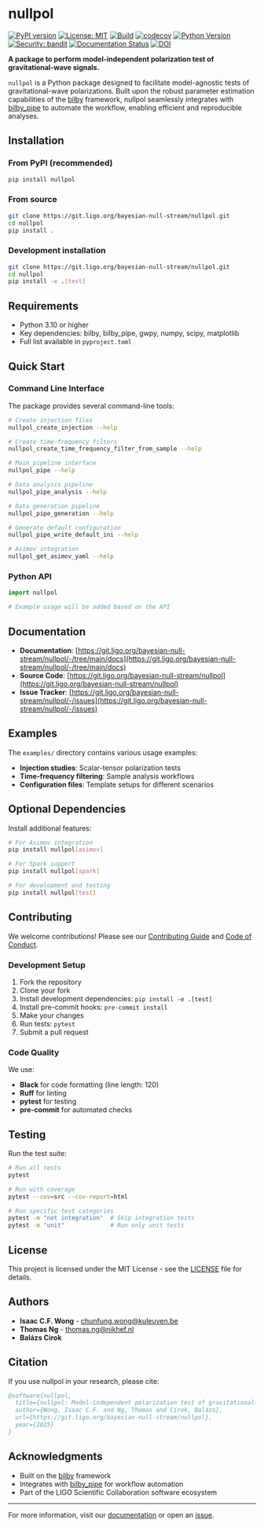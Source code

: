# nullpol

[![PyPI version](https://badge.fury.io/py/nullpol.svg)](https://pypi.org/project/nullpol/)
[![License: MIT](https://img.shields.io/badge/license-MIT-blue.svg)](LICENSE)
[![Build](https://git.ligo.org/bayesian-null-stream/nullpol/badges/main/pipeline.svg)](https://git.ligo.org/bayesian-null-stream/nullpol/-/pipelines)
[![codecov](https://codecov.io/gh/username/package_name/branch/main/graph/badge.svg)](https://codecov.io/gh/username/package_name)
[![Python Version](https://img.shields.io/pypi/pyversions/nullpol)](https://pypi.org/project/nullpol/)
[![Security: bandit](https://img.shields.io/badge/security-bandit-yellow.svg)](https://github.com/PyCQA/bandit)
[![Documentation Status](https://img.shields.io/badge/documentation-online-brightgreen)](https://git.ligo.org/bayesian-null-stream/nullpol/docs)
[![DOI](https://zenodo.org/badge/ID.svg)](https://doi.org/DOI)

**A package to perform model-independent polarization test of gravitational-wave signals.**

`nullpol` is a Python package designed to facilitate model-agnostic tests of gravitational-wave polarizations.
Built upon the robust parameter estimation capabilities of the [bilby](https://git.ligo.org/lscsoft/bilby) framework, nullpol seamlessly integrates with [bilby_pipe](https://git.ligo.org/lscsoft/bilby_pipe) to automate the workflow, enabling efficient and reproducible analyses.

## Installation

### From PyPI (recommended)

```bash
pip install nullpol
```

### From source

```bash
git clone https://git.ligo.org/bayesian-null-stream/nullpol.git
cd nullpol
pip install .
```

### Development installation

```bash
git clone https://git.ligo.org/bayesian-null-stream/nullpol.git
cd nullpol
pip install -e .[test]
```

## Requirements

- Python 3.10 or higher
- Key dependencies: bilby, bilby_pipe, gwpy, numpy, scipy, matplotlib
- Full list available in `pyproject.toml`

## Quick Start

### Command Line Interface

The package provides several command-line tools:

```bash
# Create injection files
nullpol_create_injection --help

# Create time-frequency filters
nullpol_create_time_frequency_filter_from_sample --help

# Main pipeline interface
nullpol_pipe --help

# Data analysis pipeline
nullpol_pipe_analysis --help

# Data generation pipeline
nullpol_pipe_generation --help

# Generate default configuration
nullpol_pipe_write_default_ini --help

# Asimov integration
nullpol_get_asimov_yaml --help
```

### Python API

```python
import nullpol

# Example usage will be added based on the API
```

## Documentation

- **Documentation**: [https://git.ligo.org/bayesian-null-stream/nullpol/-/tree/main/docs](https://git.ligo.org/bayesian-null-stream/nullpol/-/tree/main/docs)
- **Source Code**: [https://git.ligo.org/bayesian-null-stream/nullpol](https://git.ligo.org/bayesian-null-stream/nullpol)
- **Issue Tracker**: [https://git.ligo.org/bayesian-null-stream/nullpol/-/issues](https://git.ligo.org/bayesian-null-stream/nullpol/-/issues)

## Examples

The `examples/` directory contains various usage examples:

- **Injection studies**: Scalar-tensor polarization tests
- **Time-frequency filtering**: Sample analysis workflows
- **Configuration files**: Template setups for different scenarios

## Optional Dependencies

Install additional features:

```bash
# For Asimov integration
pip install nullpol[asimov]

# For Spark support
pip install nullpol[spark]

# For development and testing
pip install nullpol[test]
```

## Contributing

We welcome contributions! Please see our [Contributing Guide](CONTRIBUTING.md) and [Code of Conduct](CODE_OF_CONDUCT.md).

### Development Setup

1. Fork the repository
2. Clone your fork
3. Install development dependencies: `pip install -e .[test]`
4. Install pre-commit hooks: `pre-commit install`
5. Make your changes
6. Run tests: `pytest`
7. Submit a pull request

### Code Quality

We use:

- **Black** for code formatting (line length: 120)
- **Ruff** for linting
- **pytest** for testing
- **pre-commit** for automated checks

## Testing

Run the test suite:

```bash
# Run all tests
pytest

# Run with coverage
pytest --cov=src --cov-report=html

# Run specific test categories
pytest -m "not integration"  # Skip integration tests
pytest -m "unit"             # Run only unit tests
```

## License

This project is licensed under the MIT License - see the [LICENSE](LICENSE) file for details.

## Authors

- **Isaac C.F. Wong** - chunfung.wong@kuleuven.be
- **Thomas Ng** - thomas.ng@nikhef.nl
- **Balázs Cirok**

## Citation

If you use nullpol in your research, please cite:

```bibtex
@software{nullpol,
  title={nullpol: Model-independent polarization test of gravitational-wave signals},
  author={Wong, Isaac C.F. and Ng, Thomas and Cirok, Balázs},
  url={https://git.ligo.org/bayesian-null-stream/nullpol},
  year={2025}
}
```

## Acknowledgments

- Built on the [bilby](https://git.ligo.org/lscsoft/bilby) framework
- Integrates with [bilby_pipe](https://git.ligo.org/lscsoft/bilby_pipe) for workflow automation
- Part of the LIGO Scientific Collaboration software ecosystem

---

For more information, visit our [documentation](https://git.ligo.org/bayesian-null-stream/nullpol/-/tree/main/docs) or open an [issue](https://git.ligo.org/bayesian-null-stream/nullpol/-/issues).
